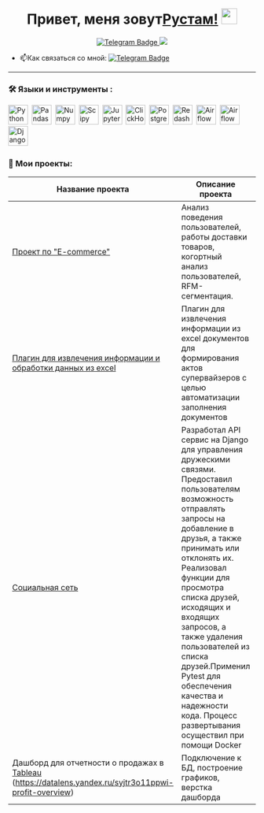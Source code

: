 <h1 align="center">Привет, меня зовут<a href="https://daniilshat.ru/" target="_blank">Рустам!</a> 
<img src="https://github.com/blackcater/blackcater/raw/main/images/Hi.gif" height="32"/></h1>

<div id="badges" align="center">
  <a href="https://t.me/rustam220702">
  <img src="https://img.shields.io/badge/Telegram-blue?logo=telegram&logoColor=white&style=for-the-badge" alt="Telegram Badge"/>
  </a>
  <a href="https://vk.com/idbaibakov">
  <img src="https://img.shields.io/badge/VK-blue?logo=VK&logoColor=white&style=for-the-badge"/>
  </a>
</div>

- :mailbox:Как связаться со мной: [![Telegram Badge](https://img.shields.io/badge/Telegram-blue?logo=telegram&logoColor=white)](https://t.me/rustam220702)

---

### :hammer_and_wrench: Языки и инструменты :
<div>
  <img src="https://img.shields.io/badge/python-white?logo=python&style=for-the-badge" title="Python" alt="Python" height="40"/>&nbsp;
  <img src="https://img.shields.io/badge/pandas-white?logo=pandas&logoColor=blue&style=for-the-badge" title="Pandas" alt="Pandas" height="40"/>&nbsp;
  <img src="https://img.shields.io/badge/numpy-white?logo=numpy&logoColor=blue&style=for-the-badge" title="Numpy" alt="Numpy" height="40"/>&nbsp;
  <img src="https://img.shields.io/badge/Scipy-white?logo=Scipy&logoColor=black&style=for-the-badge" title="Scipy" alt="Scipy" height="40"/>&nbsp;
  <img src="https://img.shields.io/badge/Jupyter_notebook-white?logo=Jupyter&style=for-the-badge" title="Jupyter" alt="Jupyter" height="40"/>&nbsp;
  <img src="https://img.shields.io/badge/Clickhouse-white?logo=Clickhouse&style=for-the-badge" title="ClickHouse" alt="ClickHouse" height="40"/>&nbsp;
  <img src="https://img.shields.io/badge/PostgreSQL-white?logo=PostgreSQL&s&style=for-the-badge" title="PostgreSQL" alt="PostgreSQL" height="40"/>&nbsp;
  <img src="https://img.shields.io/badge/redash-white?logo=redash&logoColor=black&style=for-the-badge" title="Redash" alt="Redash" height="40"/>&nbsp;
  <img src="https://img.shields.io/badge/Tableau-white?logo=Tableau&s&logoColor=yellow&style=for-the-badge" title="Airflow" alt="Airflow" height="40"/>&nbsp;
  <img src="https://img.shields.io/badge/Airflow-white?logo=Airflow&style=for-the-badge" title="Airflow" alt="Airflow" height="40"/>&nbsp;
  <img src="https://img.shields.io/badge/django-white?logo=django&logoColor=black&style=for-the-badge" title="Django" alt="Django" height="40"/>&nbsp;
  
  
</div>


### :book: Мои проекты:
|Название проекта| Описание проекта| Стек|
|----------------|-----------------|-----|
|[Проект по "E-commerce"](https://github.com/baybakov07/my-project)|Анализ поведения пользователей, работы доставки товаров, когортный анализ пользователей, RFM-сегментация.|**Pandas** **Numpy** **Seaborn** **Matplotlib**|
|[Плагин для извлечения информации и обработки данных из excel](https://github.com/baybakov07/upload-acts-from-excel)|Плагин для извлечения информации из excel документов для формирования актов супервайзеров с целью автоматизации заполнения документов |**Pandas** **Numpy** **Scipy** **Seaborn** **Requests**|
|[Социальная сеть](https://github.com/baybakov07/service-friends)|Разработал API сервис на Django для управления дружескими связями. Предоставил пользователям возможность отправлять запросы на добавление в друзья, а также принимать или отклонять их. Реализовал функции для просмотра списка друзей, исходящих и входящих запросов, а также удаления пользователей из списка друзей.Применил Pytest для обеспечения качества и надежности кода. Процесс развертывания осуществил при помощи Docker|**Docker** **Django** **Sqlite3** **Git** **Pytest**|
|Дашборд для отчетности о продажах в [Tableau](https://public.tableau.com/app/profile/rustam.baybakov/viz/KarpovDashboardPractice_17075219941520/SalesDashboard) (https://datalens.yandex.ru/syjtr3o11ppwi-profit-overview)|Подключение к БД, построение графиков, верстка дашборда |**Tableau**|



<!--
**DimDolino/DimDolino** is a ✨ _special_ ✨ repository because its `README.md` (this file) appears on your GitHub profile.

Here are some ideas to get you started:

- 🔭 I’m currently working on ...
- 🌱 I’m currently learning ...
- 👯 I’m looking to collaborate on ...
- 🤔 I’m looking for help with ...
- 💬 Ask me about ...
- 📫 How to reach me: ...
- 😄 Pronouns: ...
- ⚡ Fun fact: ...
-->
